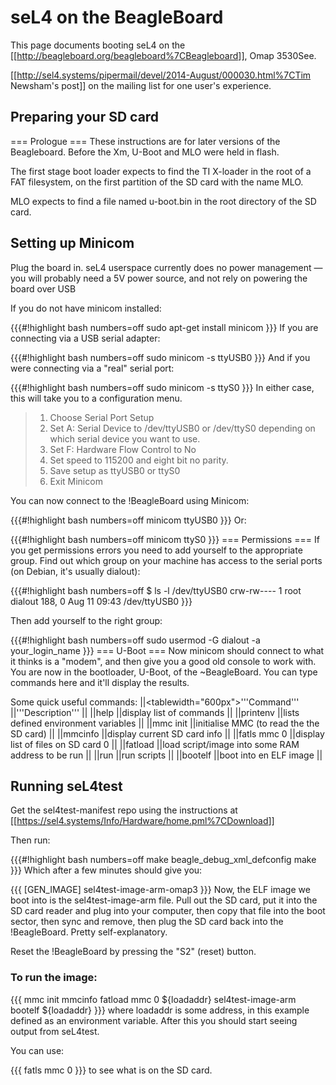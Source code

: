 # seL4 on the BeagleBoard


This page documents booting seL4 on the
\[\[<http://beagleboard.org/beagleboard%7CBeagleboard>\]\], Omap
3530See.

\[\[<http://sel4.systems/pipermail/devel/2014-August/000030.html%7CTim>
Newsham's post\]\] on the mailing list for one user's experience.

## Preparing your SD card
 === Prologue === These instructions are for
later versions of the Beagleboard. Before the Xm, U-Boot and MLO were
held in flash.

The first stage boot loader expects to find the TI X-loader in the root
of a FAT filesystem, on the first partition of the SD card with the name
MLO.

MLO expects to find a file named u-boot.bin in the root directory of the
SD card.

## Setting up Minicom
 Plug the board in. seL4 userspace currently
does no power management — you will probably need a 5V power source, and
not rely on powering the board over USB

If you do not have minicom installed:

{{{\#!highlight bash numbers=off sudo apt-get install minicom }}} If you
are connecting via a USB serial adapter:

{{{\#!highlight bash numbers=off sudo minicom -s ttyUSB0 }}} And if you
were connecting via a "real" serial port:

{{{\#!highlight bash numbers=off sudo minicom -s ttyS0 }}} In either
case, this will take you to a configuration menu.

> 1.  Choose Serial Port Setup
> 2.  Set A: Serial Device to /dev/ttyUSB0 or /dev/ttyS0 depending on
>     which serial device you want to use.
> 3.  Set F: Hardware Flow Control to No
> 4.  Set speed to 115200 and eight bit no parity.
> 5.  Save setup as ttyUSB0 or ttyS0
> 6.  Exit Minicom

You can now connect to the !BeagleBoard using Minicom:

{{{\#!highlight bash numbers=off minicom ttyUSB0 }}} Or:

{{{\#!highlight bash numbers=off minicom ttyS0 }}} === Permissions ===
If you get permissions errors you need to add yourself to the
appropriate group. Find out which group on your machine has access to
the serial ports (on Debian, it's usually dialout):

{{{\#!highlight bash numbers=off \$ ls -l /dev/ttyUSB0 crw-rw---- 1 root
dialout 188, 0 Aug 11 09:43 /dev/ttyUSB0 }}}

Then add yourself to the right group:

{{{\#!highlight bash numbers=off sudo usermod -G dialout -a
your\_login\_name }}} === U-Boot === Now minicom should connect to what
it thinks is a "modem", and then give you a good old console to work
with. You are now in the bootloader, U-Boot, of the \~BeagleBoard. You
can type commands here and it'll display the results.

Some quick useful commands: ||&lt;tablewidth="600px"&gt;'''Command'''
||'''Description''' || ||help ||display list of commands || ||printenv
||lists defined environment variables || ||mmc init ||initialise MMC (to
read the the SD card) || ||mmcinfo ||display current SD card info ||
||fatls mmc 0 ||display list of files on SD card 0 || ||fatload ||load
script/image into some RAM address to be run || ||run ||run scripts ||
||bootelf ||boot into en ELF image ||

## Running seL4test
 Get the sel4test-manifest repo using the
instructions at
\[\[<https://sel4.systems/Info/Hardware/home.pml%7CDownload>\]\]

Then run:

{{{\#!highlight bash numbers=off make beagle\_debug\_xml\_defconfig make
}}} Which after a few minutes should give you:

{{{ \[GEN\_IMAGE\] sel4test-image-arm-omap3 }}} Now, the ELF image we
boot into is the sel4test-image-arm file. Pull out the SD card, put it
into the SD card reader and plug into your computer, then copy that file
into the boot sector, then sync and remove, then plug the SD card back
into the !BeagleBoard. Pretty self-explanatory.

Reset the !BeagleBoard by pressing the "S2" (reset) button.

### To run the image:
 {{{ mmc init mmcinfo fatload mmc 0
\${loadaddr} sel4test-image-arm bootelf \${loadaddr} }}} where loadaddr
is some address, in this example defined as an environment variable.
After this you should start seeing output from seL4test.

You can use:

{{{ fatls mmc 0 }}} to see what is on the SD card.

